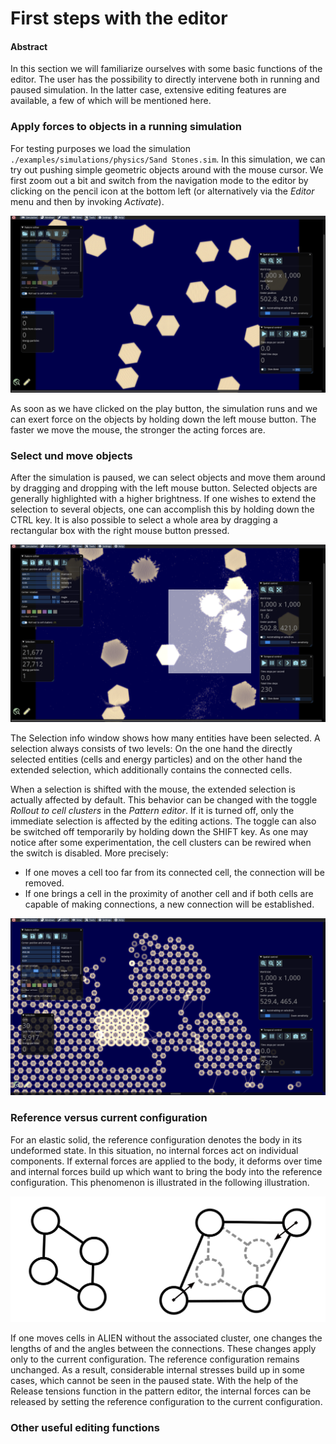 # First steps with the editor

#### Abstract

In this section we will familiarize ourselves with some basic functions of the editor. The user has the possibility to directly intervene both in running and paused simulation. In the latter case, extensive editing features are available, a few of which will be mentioned here.

### Apply forces to objects in a running simulation

For testing purposes we load the simulation `./examples/simulations/physics/Sand Stones.sim`. In this simulation, we can try out pushing simple geometric objects around with the mouse cursor. We first zoom out a bit and switch from the navigation mode to the editor by clicking on the pencil icon at the bottom left (or alternatively via the _Editor_ menu and then by invoking _Activate_).

![Initial configuration of Sand Stones.sim](<../.gitbook/assets/sand stones.png>)

As soon as we have clicked on the play button, the simulation runs and we can exert force on the objects by holding down the left mouse button. The faster we move the mouse, the stronger the acting forces are.

### Select und move objects

After the simulation is paused, we can select objects and move them around by dragging and dropping with the left mouse button. Selected objects are generally highlighted with a higher brightness. If one wishes to extend the selection to several objects, one can accomplish this by holding down the CTRL key. It is also possible to select a whole area by dragging a rectangular box with the right mouse button pressed.

![Rectangular selection area](<../.gitbook/assets/rectangular selection.png>)

The Selection info window shows how many entities have been selected. A selection always consists of two levels: On the one hand the directly selected entities (cells and energy particles) and on the other hand the extended selection, which additionally contains the connected cells.

When a selection is shifted with the mouse, the extended selection is actually affected by default. This behavior can be changed with the toggle _Rollout to cell clusters_ in the _Pattern editor_. If it is turned off, only the immediate selection is affected by the editing actions. The toggle can also be switched off temporarily by holding down the SHIFT key. As one may notice after some experimentation, the cell clusters can be rewired when the switch is disabled. More precisely:

* If one moves a cell too far from its connected cell, the connection will be removed.
* If one brings a cell in the proximity of another cell and if both cells are capable of making connections, a new connection will be established.

![Rewire cell clusters](../.gitbook/assets/rewiring.png)

### Reference versus current configuration

For an elastic solid, the reference configuration denotes the body in its undeformed state. In this situation, no internal forces act on individual components. If external forces are applied to the body, it deforms over time and internal forces build up which want to bring the body into the reference configuration. This phenomenon is illustrated in the following illustration.

![Left: reference configuration, Right: current configuration after deformation](../.gitbook/assets/configuration.svg)

If one moves cells in ALIEN without the associated cluster, one changes the lengths of and the angles between the connections. These changes apply only to the current configuration. The reference configuration remains unchanged. As a result, considerable internal stresses build up in some cases, which cannot be seen in the paused state. With the help of the Release tensions function in the pattern editor, the internal forces can be released by setting the reference configuration to the current configuration.

### Other useful editing functions

